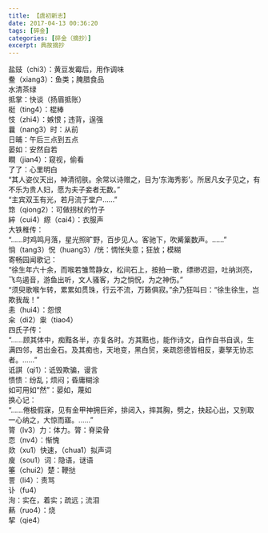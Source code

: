 ```yaml
---
title: 【虞初新志】
date: 2017-04-13 00:36:20
tags: [碎金]
categories: [碎金（摘抄）]
excerpt: 典故摘抄
---
```


<p dir="ltr"  >盐豉（chi3）：黄豆发霉后，用作调味<br />鲞（xiang3）：鱼类；腌腊食品<br />水清茶绿<br />抵掌：快谈（扬眉抵账）<br />梃（ting4）：棍棒<br />忮（zhi4）：嫉恨；违背，逞强<br />曩（nang3）时：从前<br />日晡：午后三点到五点<br />晏如：安然自若<br />瞷（jian4）：窥视，偷看<br />了了：心里明白<br />“其人姿仪天出，神清彻肤。余常以诗赠之，目为‘东海秀影’。所居凡女子见之，有不乐为贵人妇，愿为夫子妾者无数。”<br />“主宾双玉有光，若月流于堂户……”<br />筇（qiong2）：可做拐杖的竹子<br />綷（cui4）縩（cai4）：衣服声<br />大铁椎传：<br />“……时鸡鸣月落，星光照旷野，百步见人。客驰下，吹觱篥数声。……”<br />惝（tang3）怳（huang3）/恍：惆怅失意；狂放；模糊<br />寄畅园闻歌记：<br />“徐生年六十余，而喉若雏莺静女，松间石上，按拍一歌，缥缈迟迴，吐纳浏亮，飞鸟遏音，游鱼出听，文人骚客，为之惝怳，为之神伤。”<br />“须臾歌喉乍转，累累如贯珠，行云不流，万籁俱寂。”余乃狂叫曰：“徐生徐生，岂欺我哉！”<br />恚（hui4）：怨恨<br />籴（di2）粜（tiao4）<br />四氏子传：<br />“……顾其体中，痴黠各半，亦复各时。方其黠也，能作诗文，自作自书自讽，生满四邻，若出金石。及其痴也，天地变，黑白贸，亲疏怨德皆相反，妻孥无协志者。……”<br />诋諆（qi1）：诋毁欺骗，谩言<br />愦愦：纷乱；烦闷；昏庸糊涂<br />如可用如“然”：晏如，蔑如<br />换心记：<br />“……倦极假寐，见有金甲神拥巨斧，排闼入，摔其胸，劈之，抉起心出，又别取一心纳之，大惊而寤。……”<br />膂（lv3）力：体力。膂：脊梁骨<br />恧（nv4）：惭愧<br />欻（xu1）快速，（chua1）拟声词<br />廋（sou1）词：隐语，谜语<br />箠（chui2）楚：鞭挞<br />詈（li4）：责骂<br />讣（fu4）<br />洵：实在，着实；疏远；流泪<br />爇（ruo4）：烧<br />挈（qie4）</p>